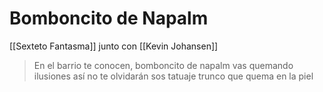 # Bomboncito de Napalm

[[Sexteto Fantasma]] junto con [[Kevin Johansen]]

> En el barrio te conocen, bomboncito de napalm
> vas quemando ilusiones así no te olvidarán
> sos tatuaje trunco que quema en la piel
